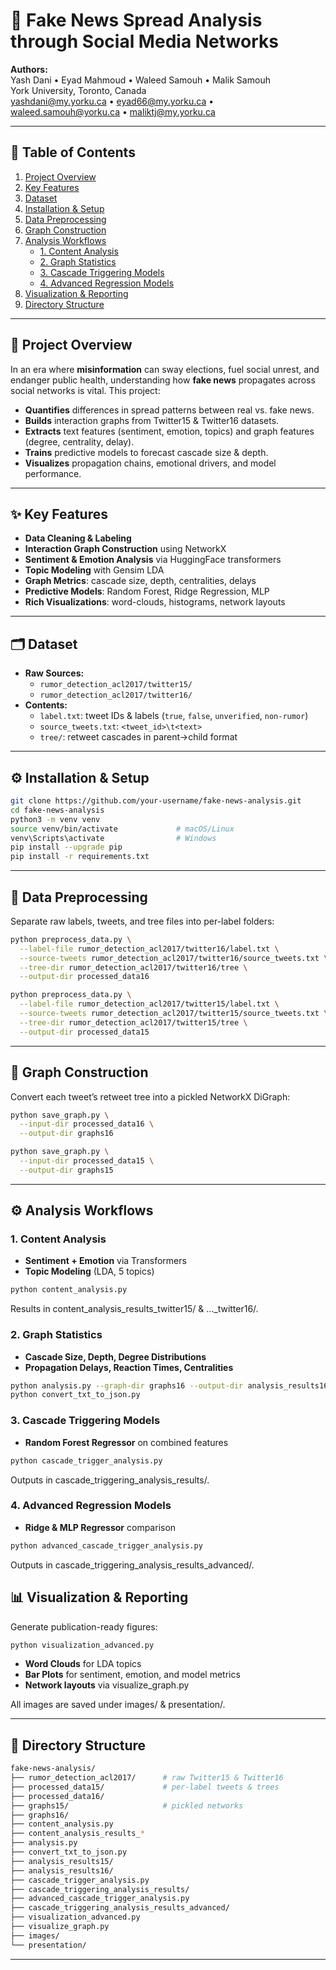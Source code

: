 # 🚨 Fake News Spread Analysis through Social Media Networks

**Authors:**  
Yash Dani • Eyad Mahmoud • Waleed Samouh • Malik Samouh  
York University, Toronto, Canada  
<yashdani@my.yorku.ca> • <eyad66@my.yorku.ca> • <waleed.samouh@yorku.ca> • <maliktj@my.yorku.ca>

---

## 📖 Table of Contents

1. [Project Overview](#project-overview)  
2. [Key Features](#key-features)  
3. [Dataset](#dataset)  
4. [Installation & Setup](#installation--setup)  
5. [Data Preprocessing](#data-preprocessing)  
6. [Graph Construction](#graph-construction)  
7. [Analysis Workflows](#analysis-workflows)  
   - [1. Content Analysis](#1-content-analysis)  
   - [2. Graph Statistics](#2-graph-statistics)  
   - [3. Cascade Triggering Models](#3-cascade-triggering-models)  
   - [4. Advanced Regression Models](#4-advanced-regression-models)  
8. [Visualization & Reporting](#visualization--reporting)  
9. [Directory Structure](#directory-structure)

---

## 🚀 Project Overview

In an era where **misinformation** can sway elections, fuel social unrest, and endanger public health, understanding how **fake news** propagates across social networks is vital. This project:

- **Quantifies** differences in spread patterns between real vs. fake news.  
- **Builds** interaction graphs from Twitter15 & Twitter16 datasets.  
- **Extracts** text features (sentiment, emotion, topics) and graph features (degree, centrality, delay).  
- **Trains** predictive models to forecast cascade size & depth.  
- **Visualizes** propagation chains, emotional drivers, and model performance.  

---

## ✨ Key Features

- **Data Cleaning & Labeling**  
- **Interaction Graph Construction** using NetworkX  
- **Sentiment & Emotion Analysis** via HuggingFace transformers  
- **Topic Modeling** with Gensim LDA  
- **Graph Metrics**: cascade size, depth, centralities, delays  
- **Predictive Models**: Random Forest, Ridge Regression, MLP  
- **Rich Visualizations**: word-clouds, histograms, network layouts  

---

## 🗂 Dataset

- **Raw Sources:**  
  - `rumor_detection_acl2017/twitter15/`  
  - `rumor_detection_acl2017/twitter16/`  
- **Contents:**  
  - `label.txt`: tweet IDs & labels (`true`, `false`, `unverified`, `non-rumor`)  
  - `source_tweets.txt`: `<tweet_id>\t<text>`  
  - `tree/`: retweet cascades in parent→child format  

---

## ⚙️ Installation & Setup

```bash
git clone https://github.com/your-username/fake-news-analysis.git
cd fake-news-analysis
python3 -m venv venv
source venv/bin/activate             # macOS/Linux
venv\Scripts\activate                # Windows
pip install --upgrade pip
pip install -r requirements.txt
```

---

## 🧹 Data Preprocessing

Separate raw labels, tweets, and tree files into per-label folders:

```bash
python preprocess_data.py \
  --label-file rumor_detection_acl2017/twitter16/label.txt \
  --source-tweets rumor_detection_acl2017/twitter16/source_tweets.txt \
  --tree-dir rumor_detection_acl2017/twitter16/tree \
  --output-dir processed_data16

python preprocess_data.py \
  --label-file rumor_detection_acl2017/twitter15/label.txt \
  --source-tweets rumor_detection_acl2017/twitter15/source_tweets.txt \
  --tree-dir rumor_detection_acl2017/twitter15/tree \
  --output-dir processed_data15
```

---

## 🌳 Graph Construction

Convert each tweet’s retweet tree into a pickled NetworkX DiGraph:

```bash
python save_graph.py \
  --input-dir processed_data16 \
  --output-dir graphs16

python save_graph.py \
  --input-dir processed_data15 \
  --output-dir graphs15
```

---

## ⚙️ Analysis Workflows

### 1. Content Analysis
- **Sentiment + Emotion** via Transformers  
- **Topic Modeling** (LDA, 5 topics)

```bash
python content_analysis.py
```

Results in content_analysis_results_twitter15/ & ..._twitter16/.

### 2. Graph Statistics
- **Cascade Size, Depth, Degree Distributions** 
- **Propagation Delays, Reaction Times, Centralities**

```bash
python analysis.py --graph-dir graphs16 --output-dir analysis_results16
python convert_txt_to_json.py
```
### 3. Cascade Triggering Models
- **Random Forest Regressor** on combined features 

```bash
python cascade_trigger_analysis.py
```

Outputs in cascade_triggering_analysis_results/.

### 4. Advanced Regression Models
- **Ridge & MLP Regressor** comparison

```bash
python advanced_cascade_trigger_analysis.py
```
Outputs in cascade_triggering_analysis_results_advanced/.

## 📊 Visualization & Reporting

Generate publication-ready figures:

```bash
python visualization_advanced.py
```

- **Word Clouds** for LDA topics
- **Bar Plots** for sentiment, emotion, and model metrics
- **Network layouts** via visualize_graph.py

All images are saved under images/ & presentation/.

---

## 📂 Directory Structure

```bash
fake-news-analysis/
├── rumor_detection_acl2017/      # raw Twitter15 & Twitter16
├── processed_data15/             # per-label tweets & trees
├── processed_data16/             
├── graphs15/                     # pickled networks
├── graphs16/                     
├── content_analysis.py           
├── content_analysis_results_*    
├── analysis.py                   
├── convert_txt_to_json.py        
├── analysis_results15/           
├── analysis_results16/           
├── cascade_trigger_analysis.py   
├── cascade_triggering_analysis_results/    
├── advanced_cascade_trigger_analysis.py
├── cascade_triggering_analysis_results_advanced/
├── visualization_advanced.py     
├── visualize_graph.py            
├── images/                       
└── presentation/                 
```

---

